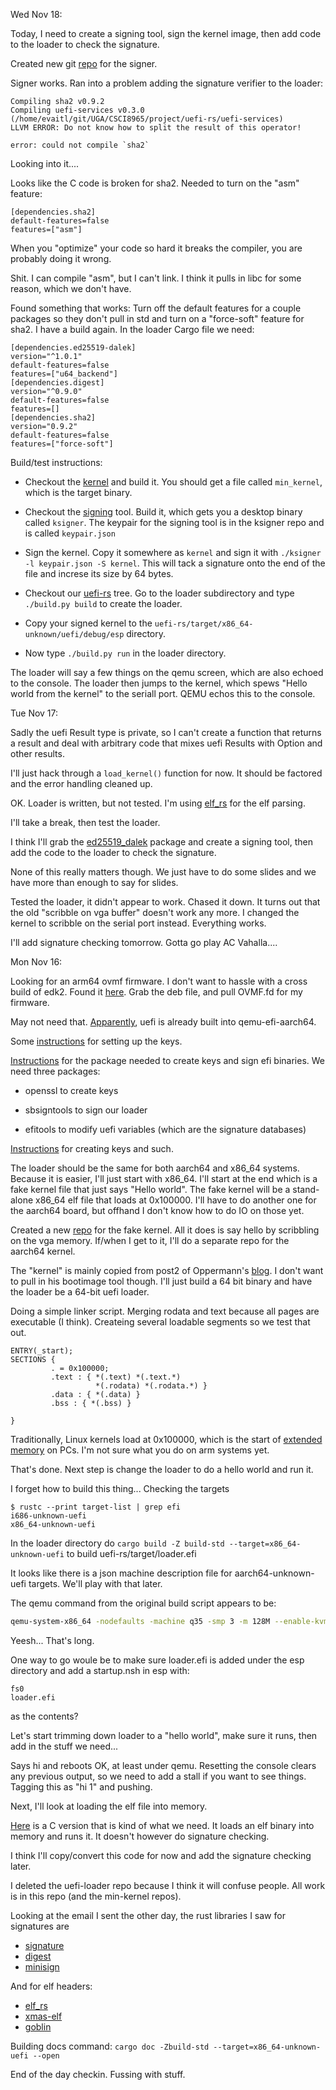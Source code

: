 Wed Nov 18:

Today, I need to create a signing tool, sign the kernel image, then
add code to the loader to check the signature.

Created new git [repo](https://github.com/evaitl/ksigner) for the
signer.

Signer works. Ran into a problem adding the signature verifier to the loader:

    Compiling sha2 v0.9.2
    Compiling uefi-services v0.3.0 (/home/evaitl/git/UGA/CSCI8965/project/uefi-rs/uefi-services)
    LLVM ERROR: Do not know how to split the result of this operator!

    error: could not compile `sha2`

Looking into it....

Looks like the C code is broken for sha2. Needed to turn on the "asm" feature:


    [dependencies.sha2]
    default-features=false
    features=["asm"]


When you "optimize" your code so hard it breaks the compiler, you are
probably doing it wrong.

Shit. I can compile "asm", but I can't link. I think it pulls in libc
for some reason, which we don't have.

Found something that works: Turn off the default features for a couple
packages so they don't pull in std and turn on a "force-soft" feature
for sha2. I have a build again. In the loader Cargo file we need:

    [dependencies.ed25519-dalek]
    version="^1.0.1"
    default-features=false
    features=["u64_backend"]
    [dependencies.digest]
    version="^0.9.0"
    default-features=false
    features=[]
    [dependencies.sha2]
    version="0.9.2"
    default-features=false
    features=["force-soft"]



Build/test instructions:

- Checkout the [kernel](https://github.com/evaitl/x86_min_kernel) and
  build it. You should get a file called `min_kernel`, which is the
  target binary.
  
- Checkout the [signing](https://github.com/evaitl/ksigner)
  tool. Build it, which gets you a desktop binary called
  `ksigner`. The keypair for the signing tool is in the ksigner repo
  and is called `keypair.json`
  
- Sign the kernel. Copy it somewhere as `kernel` and sign it with
  `./ksigner -l keypair.json -S kernel`. This will tack a signature
  onto the end of the file and increse its size by 64 bytes. 
  
- Checkout our [uefi-rs](https://github.com/evaitl/uefi-rs.git) tree.
  Go to the loader subdirectory and type `./build.py build` to create
  the loader. 
  
- Copy your signed kernel to the
  `uefi-rs/target/x86_64-unknown/uefi/debug/esp` directory.
  
- Now type `./build.py run` in the loader directory. 

The loader will say a few things on the qemu screen, which are also
echoed to the console. The loader then jumps to the kernel, which
spews "Hello world from the kernel" to the seriall port. QEMU echos
this to the console.




Tue Nov 17:


Sadly the uefi Result type is private, so I can't create a function
that returns a result and deal with arbitrary code that mixes uefi
Results with Option and other results.

I'll just hack through a `load_kernel()` function for now. It should
be factored and the error handling cleaned up.


OK. Loader is written, but not tested. I'm using
[elf_rs](https://crates.io/crates/elf_rs) for the elf parsing.


I'll take a break, then test the loader. 

I think I'll grab the
[ed25519_dalek](https://docs.rs/ed25519-dalek/1.0.1/ed25519_dalek/)
package and create a signing tool, then add the code to the loader to
check the signature.


None of this really matters though. We just have to do some slides and
we have more than enough to say for slides.


Tested the loader, it didn't appear to work. Chased it down. It turns
out that the old "scribble on vga buffer" doesn't work any more.  I
changed the kernel to scribble on the serial port instead. Everything works. 

I'll add signature checking tomorrow. Gotta go play AC Vahalla....



Mon Nov 16:

Looking for an arm64 ovmf firmware. I don't want to hassle with a
cross build of edk2. Found it
[here](https://launchpad.net/ubuntu/xenial/arm64/ovmf/0~20160408.ffea0a2c-2ubuntu0.1). Grab
the deb file, and pull OVMF.fd for my firmware.

May not need that. [Apparently](https://packages.debian.org/sid/qemu-efi-aarch64), uefi is already built into qemu-efi-aarch64. 

Some [instructions](https://www.linaro.org/blog/enabling-uefi-secure-boot-on-u-boot/) for setting up the keys. 

[Instructions](https://git.kernel.org/pub/scm/linux/kernel/git/jejb/efitools.git/about/)
for the package needed to create keys and sign efi binaries. We need
three packages: 

- openssl to create keys

- sbsigntools to sign our loader

- efitools to modify uefi variables (which are the signature databases)

[Instructions](https://wiki.archlinux.org/index.php/Unified_Extensible_Firmware_Interface/Secure_Boot)
for creating keys and such.


The loader should be the same for both aarch64 and x86_64
systems. Because it is easier, I'll just start with x86_64.  I'll
start at the end which is a fake kernel file that just says "Hello
world".  The fake kernel will be a stand-alone x86_64 elf file that
loads at 0x100000.  I'll have to do another one for the aarch64 board,
but offhand I don't know how to do IO on those yet.

Created a new [repo](https://github.com/evaitl/x86_min_kernel) for the
fake kernel. All it does is say hello by scribbling on the vga memory.
If/when I get to it, I'll do a separate repo for the aarch64 kernel.

The "kernel" is mainly copied from post2 of Oppermann's
[blog](https://os.phil-opp.com/minimal-rust-kernel/). I don't want to
pull in his bootimage tool though. I'll just build a 64 bit binary and
have the loader be a 64-bit uefi loader.

Doing a simple linker script. Merging rodata and text because all
pages are executable (I think). Createing several loadable segments so
we test that out.

```Linker Script
ENTRY(_start);
SECTIONS {
         . = 0x100000;
         .text : { *(.text) *(.text.*)
                   *(.rodata) *(.rodata.*) }
         .data : { *(.data) }
         .bss : { *(.bss) }
         
}
```

Traditionally, Linux kernels load at 0x100000, which is the start of
[extended memory](https://tinyurl.com/y3rx26oq) on PCs. I'm not sure
what you do on arm systems yet.

That's done. Next step is change the loader to do a hello world and run it. 

I forget how to build this thing... Checking the targets

    $ rustc --print target-list | grep efi
    i686-unknown-uefi
    x86_64-unknown-uefi


In the loader directory do `cargo build -Z build-std --target=x86_64-unknown-uefi` to build uefi-rs/target/loader.efi

It looks like there is a json machine description file for
aarch64-unknown-uefi targets. We'll play with that later.

The qemu command from the original build script appears to be:

```sh
qemu-system-x86_64 -nodefaults -machine q35 -smp 3 -m 128M --enable-kvm -drive if=pflash,format=raw,file=/usr/share/ovmf/x64/OVMF_CODE.fd,readonly=on -drive if=pflash,format=raw,file=/usr/share/ovmf/x64/OVMF_VARS.fd,readonly=on -drive format=raw,file=fat:rw:/home/evaitl/git/UGA/CSCI8965/uefi-rs/target/x86_64-unknown-uefi/debug/esp -serial stdio -qmp pipe:qemu-monitor -device isa-debug-exit,iobase=0xf4,iosize=0x04 -vga std
```

Yeesh... That's long. 

One way to go woule be to make sure loader.efi is added under the esp
directory and add a startup.nsh in esp with:

    fs0
    loader.efi

as the contents?

Let's start trimming down loader to a "hello world", make sure it
runs, then add in the stuff we need...

Says hi and reboots OK, at least under qemu. Resetting the console
clears any previous output, so we need to add a stall if you want to
see things.  Tagging this as "hi 1" and pushing. 

Next, I'll look at loading the elf file into memory. 

[Here](https://github.com/rpjohnst/kernel/blob/5e95b48d6e12b4cb03aa3c770160652a221ff085/src/boot.c)
is a C version that is kind of what we need. It loads an elf binary
into memory and runs it. It doesn't however do signature checking.

I think I'll copy/convert this code for now and add the signature
checking later.

I deleted the uefi-loader repo because I think it will confuse people.
All work is in this repo (and the min-kernel repos).

Looking at the email I sent the other day, the rust libraries I saw for signatures are

- [signature](https://crates.io/crates/signature)
- [digest](https://lib.rs/crates/digest)
- [minisign](https://lib.rs/crates/minisign)

And for elf headers:

- [elf_rs](https://lib.rs/crates/elf_rs)
- [xmas-elf](https://crates.io/crates/xmas-elf)
- [goblin](https://crates.io/crates/xmas-elf)

Building docs command: `cargo doc -Zbuild-std --target=x86_64-unknown-uefi --open`

End of the day checkin. Fussing with stuff. 





